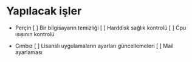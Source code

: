 # Yapılacak işler
- Perçin
[ ] Bir bilgisayarın temizliği
[ ] Harddisk sağlık kontrolü
[ ] Cpu ısısının kontrolü

- Cımbız
[ ] Lisanslı uygulamaların ayarları güncellemeleri
[ ] Mail ayarlaması
